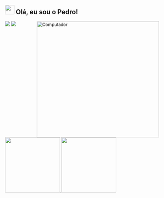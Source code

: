 <div>
<h2><img src="https://emojis.slackmojis.com/emojis/images/1570211625/6611/wave-animated.gif?1570211625" width="30"/> Olá, eu sou o Pedro!</h2>
<a href="https://www.instagram.com/pedro_le_garcia/" target="_blank"><img src="https://img.shields.io/badge/Instagram-E4405F?style=for-the-badge&logo=instagram&logoColor=white"></a>
<a href="https://account.xbox.com/pt-br/Profile?xr=socialtwistnav" target="_blank"><img src=" 	https://img.shields.io/badge/Xbox-107C10?style=for-the-badge&logo=xbox&logoColor=white"></a>

<img src="https://i.pinimg.com/originals/16/2c/22/162c2201cbf84bff77389b5210c4b2e4.gif" min-width="400px" height="380px" max-width="400px" width="400px" align="right" alt="Computador">

<br>
  <a href="https://github.com/PedroLeGarcia">
  <img height="180em" src="https://github-readme-stats.vercel.app/api?username=PedroLeGarcia&show_icons=true&theme=midnight-purple&include_all_commits=true&count_private=true">
  <img height="180em" src="https://github-readme-stats.vercel.app/api/top-langs/?username=PedroLeGarcia&layout=compact&langs_count=7&theme=midnight-purple">
   
</div>
